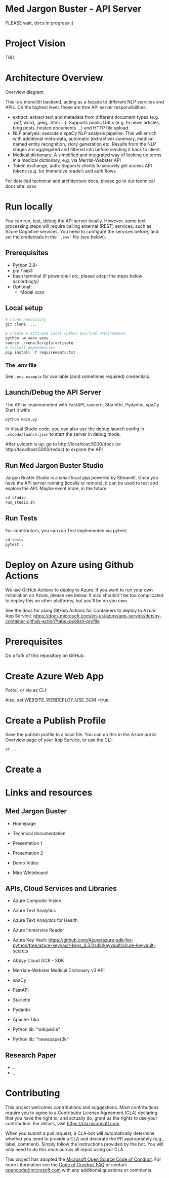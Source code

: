 # Med Jargon Buster - API Server


PLEASE wait, docs in progress ;)


# Project Vision
TBD

# Architecture Overview

Overview diagram:



This is a monolith backend, acting as a facade to different NLP services and APIs.
On the highest level, these are thre API server responsibilities:
* extract: extract text and metadata from different document types (e.g. .pdf, word, .jpeg, .html ...). 
Supports public URLs (e.g. to news articles, blog posts, hosted documents ...) and HTTP file upload.
* NLP analysis: execute a spaCy NLP analysis pipeline. 
This will enrich with additional meta-data, automatic (extractive) summary, medical named entity recognition, story generation etc.
Results from the NLP stages are aggregated and filtered into before sending it back to client.
* Medical dictionary: A simplified and integrated way of looking up terms in a medical dictionary, e.g. via Merrial-Webster API
* Token exchange, auth: Supports clients to securely get access API tokens (e.g. for Immersive reader) and auth flows


For detailied technical and architecture docs, please go to our technical docs site: xxxx

# Run locally
You can run, test, debug the API server locally. 
However, some text processing steps will require calling external (REST) services, such as Azure Cognitive services.
You need to configure the services before, and set the credentials in the ```'.env'``` file (see below).

## Prerequisites
* Python 3.8+
* pip / pip3
* bash terminal (if powershell etc, please adapt the steps below accordingly)
* Optional:
  * Model xxxx

## Local setup
```python
# clone repository
git clone ....

# Create & activate local Python mvirtual environment
python -m venv venv
source ./venv/Scripts/activate
# Install dependencies
pip install -f requirements.txt

```

### The .env file 
See ```.env.example``` for available (amd sometimes required) credentials. 


## Launch/Debug the API Server
The API is implemeneted with FastAPI, uvicorn, Starlette, Pydantic, spaCy
Start it with: 
```python
python main.py
```

In Visual Studio code, you can also use the debug launch config in ```.vscode/launch.json``` to start the server in debug mode.

After uvicorn is up, go to http://localhost:5000/docs (or http://localhost:5000/redoc) to explore the API

## Run Med Jargon Buster Studio
Jargon Buster Studio is a small local app powered by Streamlit. Once you have the API server running (locally or remote), 
it can be used to test and explore the API. Maybe event more, in the future.

```python
cd studio
run_studio.sh

```

## Run Tests
For contributors, you can run Test implemented via pytest:
```python
cd tests
pytest .
```

# Deploy on Azure using Github Actions
We use GitHub Actions to deploy to Azure. If you want to run your own installation on Azure,
please see below. It also shouldn't be too complicated to deploy this on other platforms, but you'll be on you own.

See the docs for using GitHub Actions for Containers to deploy to Azure App Service.
https://docs.microsoft.com/en-us/azure/app-service/deploy-container-github-action?tabs=publish-profile

# Prerequisites
Do a fork of this repository on GitHub.

# Create Azure Web App 
Portal, or via az CLI:

Also, 
set WEBSITE_WEBDEPLOY_USE_SCM =true

# Create a Publish Profile
Save the publish profile to a local file.
You can do this in the Azure portal Overview page of your App Service, 
or use the CLI:
```
az ...
```


# Create a 


# Links and resources

## Med Jargon Buster
* Homepage
* Technical documentation

* Presentation 1
* Presentation 2
* Demo Video
* Miro Whiteboard

## APIs, Cloud Services and Libraries
* Azure Computer Vision
* Azure Text Analytics
* Azure Text Analytics for Health
* Azure Immersive Reader
* Azure Key Vault: https://github.com/Azure/azure-sdk-for-python/tree/azure-keyvault-keys_4.3.1/sdk/keyvault/azure-keyvault-secrets

* Abbyy Cloud OCR - SDK
* Merriam-Webster Medical Dictionary v3 API


* spaCy
* FastAPI
* Starlette
* Pydantic
* Apache Tika
* Python lib: "wikipedia"
* Python lib: "newspaper3k"

## Research Paper
* ...
* ...




# Contributing

This project welcomes contributions and suggestions.  Most contributions require you to agree to a
Contributor License Agreement (CLA) declaring that you have the right to, and actually do, grant us
the rights to use your contribution. For details, visit https://cla.microsoft.com.

When you submit a pull request, a CLA-bot will automatically determine whether you need to provide
a CLA and decorate the PR appropriately (e.g., label, comment). Simply follow the instructions
provided by the bot. You will only need to do this once across all repos using our CLA.

This project has adopted the [Microsoft Open Source Code of Conduct](https://opensource.microsoft.com/codeofconduct/).
For more information see the [Code of Conduct FAQ](https://opensource.microsoft.com/codeofconduct/faq/) or
contact [opencode@microsoft.com](mailto:opencode@microsoft.com) with any additional questions or comments.
